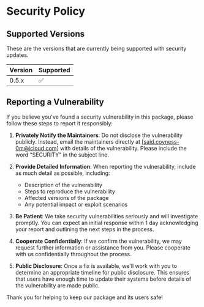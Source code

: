 # Security Policy

## Supported Versions

These are the versions that are
currently being supported with security updates.

| Version | Supported          |
| ------- | ------------------ |
| 0.5.x   | :white_check_mark: |

## Reporting a Vulnerability

If you believe you've found a security vulnerability in this package, please follow these steps to report it responsibly:

1. **Privately Notify the Maintainers**: Do not disclose the vulnerability publicly. Instead, email the maintainers directly at [said.coyness-0m@icloud.com] with details of the vulnerability. Please include the word "SECURITY" in the subject line.

2. **Provide Detailed Information**: When reporting the vulnerability, include as much detail as possible, including:

   - Description of the vulnerability
   - Steps to reproduce the vulnerability
   - Affected versions of the package
   - Any potential impact or exploit scenarios

3. **Be Patient**: We take security vulnerabilities seriously and will investigate promptly. You can expect an initial response within 1 day acknowledging your report and outlining the next steps in the process.

4. **Cooperate Confidentially**: If we confirm the vulnerability, we may request further information or assistance from you. Please cooperate with us confidentially throughout the process.

5. **Public Disclosure**: Once a fix is available, we'll work with you to determine an appropriate timeline for public disclosure. This ensures that users have enough time to update their systems before details of the vulnerability are made public.

Thank you for helping to keep our package and its users safe!
